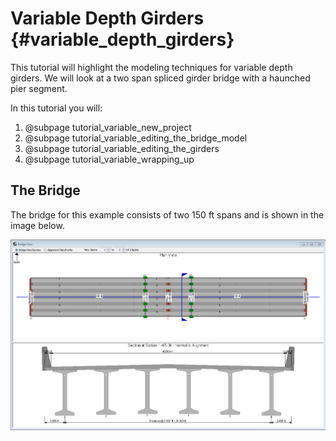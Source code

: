 Variable Depth Girders {#variable_depth_girders}
============
This tutorial will highlight the modeling techniques for variable depth girders. We will look at a two span spliced girder bridge with a haunched pier segment.

In this tutorial you will:

1. @subpage tutorial_variable_new_project
2. @subpage tutorial_variable_editing_the_bridge_model
3. @subpage tutorial_variable_editing_the_girders
4. @subpage tutorial_variable_wrapping_up

The Bridge
----------
The bridge for this example consists of two 150 ft spans and is shown in the image below.

![](Tutorial_Variable_Bridge_Model.png)



